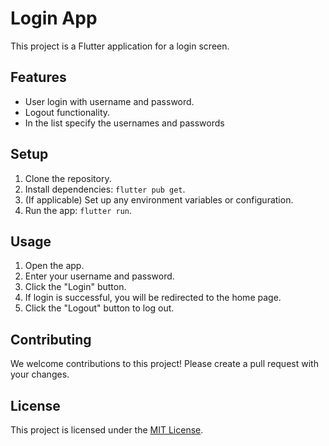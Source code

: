 # Login App

This project is a Flutter application for a login screen.

## Features

* User login with username and password.
* Logout functionality.
* In the list specify the usernames and passwords

## Setup

1. Clone the repository.
2. Install dependencies: `flutter pub get`.
3. (If applicable) Set up any environment variables or configuration.
4. Run the app: `flutter run`.

## Usage

1. Open the app.
2. Enter your username and password.
3. Click the "Login" button.
4. If login is successful, you will be redirected to the home page.
5. Click the "Logout" button to log out.

## Contributing

We welcome contributions to this project! Please create a pull request with your changes.

## License

This project is licensed under the [MIT License](LICENSE).
